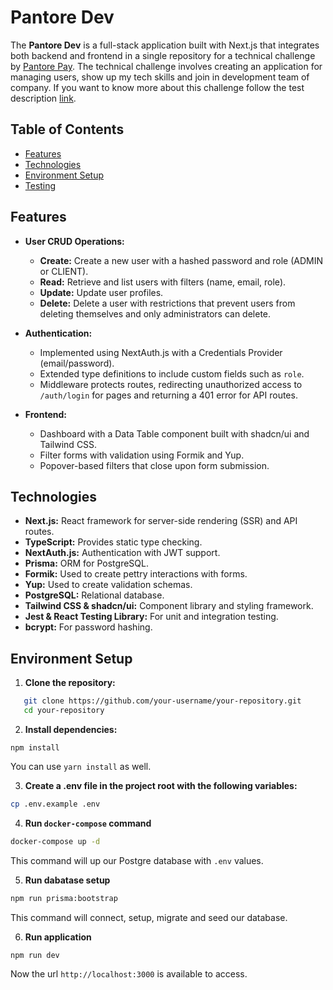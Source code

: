 # Pantore Dev

The **Pantore Dev** is a full-stack application built with Next.js that integrates both backend and frontend in a single repository for a technical challenge by [Pantore Pay](https://pantorepay.com.br). The technical challenge involves creating an application for managing users, show up my tech skills and join in development team of company. If you want to know more about this challenge follow the test description [link](https://github.com/Pantore/developer-test/blob/main/BACKEND.md).

## Table of Contents

- [Features](#features)
- [Technologies](#technologies)
- [Environment Setup](#environment-setup)
- [Testing](#testing)

## Features

- **User CRUD Operations:**
  - **Create:** Create a new user with a hashed password and role (ADMIN or CLIENT).
  - **Read:** Retrieve and list users with filters (name, email, role).
  - **Update:** Update user profiles.
  - **Delete:** Delete a user with restrictions that prevent users from deleting themselves and only administrators can delete.

- **Authentication:**
  - Implemented using NextAuth.js with a Credentials Provider (email/password).
  - Extended type definitions to include custom fields such as `role`.
  - Middleware protects routes, redirecting unauthorized access to `/auth/login` for pages and returning a 401 error for API routes.

- **Frontend:**
  - Dashboard with a Data Table component built with shadcn/ui and Tailwind CSS.
  - Filter forms with validation using Formik and Yup.
  - Popover-based filters that close upon form submission.

## Technologies

- **Next.js:** React framework for server-side rendering (SSR) and API routes.
- **TypeScript:** Provides static type checking.
- **NextAuth.js:** Authentication with JWT support.
- **Prisma:** ORM for PostgreSQL.
- **Formik:** Used to create pettry interactions with forms.
- **Yup:** Used to create validation schemas.
- **PostgreSQL:** Relational database.
- **Tailwind CSS & shadcn/ui:** Component library and styling framework.
- **Jest & React Testing Library:** For unit and integration testing.
- **bcrypt:** For password hashing.

## Environment Setup

1. **Clone the repository:**

```bash
   git clone https://github.com/your-username/your-repository.git
   cd your-repository
```

2. **Install dependencies:**

```
npm install
```

You can use `yarn install` as well.

3. **Create a .env file in the project root with the following variables:**

```bash
cp .env.example .env
```

4. **Run `docker-compose` command**

```bash
docker-compose up -d
```

This command will up our Postgre database with `.env` values.

5. **Run dabatase setup**

```bash
npm run prisma:bootstrap
```

This command will connect, setup, migrate and seed our database.


6. **Run application**

```bash
npm run dev
```

Now the url `http://localhost:3000` is available to access.


